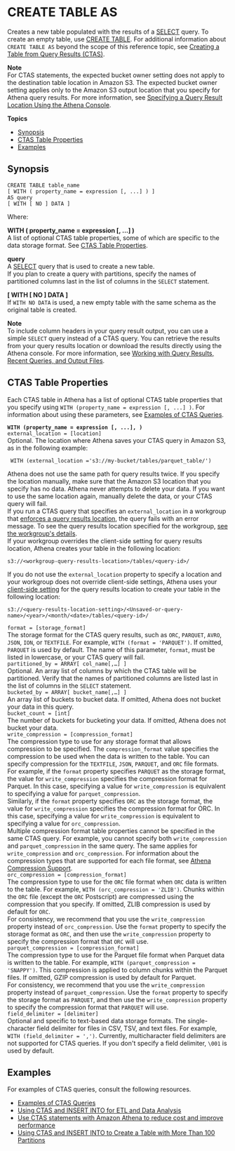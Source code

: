 # CREATE TABLE AS<a name="create-table-as"></a>

Creates a new table populated with the results of a [SELECT](select.md) query\. To create an empty table, use [CREATE TABLE](create-table.md)\. For additional information about `CREATE TABLE AS` beyond the scope of this reference topic, see [Creating a Table from Query Results \(CTAS\)](ctas.md)\.

**Note**  
For CTAS statements, the expected bucket owner setting does not apply to the destination table location in Amazon S3\. The expected bucket owner setting applies only to the Amazon S3 output location that you specify for Athena query results\. For more information, see [Specifying a Query Result Location Using the Athena Console](querying.md#query-results-specify-location-console)\.

**Topics**
+ [Synopsis](#synopsis)
+ [CTAS Table Properties](#ctas-table-properties)
+ [Examples](#ctas-table-examples)

## Synopsis<a name="synopsis"></a>

```
CREATE TABLE table_name
[ WITH ( property_name = expression [, ...] ) ]
AS query
[ WITH [ NO ] DATA ]
```

Where:

**WITH \( property\_name = expression \[, \.\.\.\] \)**  
A list of optional CTAS table properties, some of which are specific to the data storage format\. See [CTAS Table Properties](#ctas-table-properties)\.

**query**  
A [SELECT](select.md) query that is used to create a new table\.  
If you plan to create a query with partitions, specify the names of partitioned columns last in the list of columns in the `SELECT` statement\.

**\[ WITH \[ NO \] DATA \]**  
If `WITH NO DATA` is used, a new empty table with the same schema as the original table is created\.

**Note**  
To include column headers in your query result output, you can use a simple `SELECT` query instead of a CTAS query\. You can retrieve the results from your query results location or download the results directly using the Athena console\. For more information, see [Working with Query Results, Recent Queries, and Output Files](querying.md)\. 

## CTAS Table Properties<a name="ctas-table-properties"></a>

Each CTAS table in Athena has a list of optional CTAS table properties that you specify using `WITH (property_name = expression [, ...] )`\. For information about using these parameters, see [Examples of CTAS Queries](ctas-examples.md)\.

**`WITH (property_name = expression [, ...], )`**    
`external_location = [location]`   
Optional\. The location where Athena saves your CTAS query in Amazon S3, as in the following example:  

```
 WITH (external_location ='s3://my-bucket/tables/parquet_table/')
```
Athena does not use the same path for query results twice\. If you specify the location manually, make sure that the Amazon S3 location that you specify has no data\. Athena never attempts to delete your data\. If you want to use the same location again, manually delete the data, or your CTAS query will fail\.  
If you run a CTAS query that specifies an `external_location` in a workgroup that [enforces a query results location](workgroups-settings-override.md), the query fails with an error message\. To see the query results location specified for the workgroup, [see the workgroup's details](workgroups-create-update-delete.md#viewing-details-workgroups)\.  
If your workgroup overrides the client\-side setting for query results location, Athena creates your table in the following location:  

```
s3://<workgroup-query-results-location>/tables/<query-id>/
```
If you do not use the `external_location` property to specify a location and your workgroup does not override client\-side settings, Athena uses your [client\-side setting](querying.md#query-results-specify-location-console) for the query results location to create your table in the following location:  

```
s3://<query-results-location-setting>/<Unsaved-or-query-name>/<year>/<month/<date>/tables/<query-id>/
```  
`format = [storage_format]`  
The storage format for the CTAS query results, such as `ORC`, `PARQUET`, `AVRO`, `JSON`, `ION`, or `TEXTFILE`\. For example, `WITH (format = 'PARQUET')`\. If omitted, `PARQUET` is used by default\. The name of this parameter, `format`, must be listed in lowercase, or your CTAS query will fail\.  
`partitioned_by = ARRAY[ col_name[,…] ]`  
Optional\. An array list of columns by which the CTAS table will be partitioned\. Verify that the names of partitioned columns are listed last in the list of columns in the `SELECT` statement\.   
`bucketed_by = ARRAY[ bucket_name[,…] ]`  
An array list of buckets to bucket data\. If omitted, Athena does not bucket your data in this query\.  
`bucket_count = [int]`  
The number of buckets for bucketing your data\. If omitted, Athena does not bucket your data\.  
`write_compression = [compression_format]`  
The compression type to use for any storage format that allows compression to be specified\. The `compression_format` value specifies the compression to be used when the data is written to the table\. You can specify compression for the `TEXTFILE`, `JSON`, `PARQUET`, and `ORC` file formats\.   
For example, if the `format` property specifies `PARQUET` as the storage format, the value for `write_compression` specifies the compression format for Parquet\. In this case, specifying a value for `write_compression` is equivalent to specifying a value for `parquet_compression`\.   
Similarly, if the `format` property specifies `ORC` as the storage format, the value for `write_compression` specifies the compression format for ORC\. In this case, specifying a value for `write_compression` is equivalent to specifying a value for `orc_compression`\.   
Multiple compression format table properties cannot be specified in the same CTAS query\. For example, you cannot specify both `write_compression` and `parquet_compression` in the same query\. The same applies for `write_compression` and `orc_compression`\. For information about the compression types that are supported for each file format, see [Athena Compression Support](compression-formats.md)\.  
`orc_compression = [compression_format]`  
The compression type to use for the `ORC` file format when `ORC` data is written to the table\. For example, `WITH (orc_compression = 'ZLIB')`\. Chunks within the `ORC` file \(except the `ORC` Postscript\) are compressed using the compression that you specify\. If omitted, ZLIB compression is used by default for `ORC`\.  
For consistency, we recommend that you use the `write_compression` property instead of `orc_compression`\. Use the `format` property to specify the storage format as `ORC`, and then use the `write_compression` property to specify the compression format that `ORC` will use\.   
`parquet_compression = [compression_format]`  
The compression type to use for the Parquet file format when Parquet data is written to the table\. For example, `WITH (parquet_compression = 'SNAPPY')`\. This compression is applied to column chunks within the Parquet files\. If omitted, GZIP compression is used by default for Parquet\.  
For consistency, we recommend that you use the `write_compression` property instead of `parquet_compression`\. Use the `format` property to specify the storage format as `PARQUET`, and then use the `write_compression` property to specify the compression format that `PARQUET` will use\.   
`field_delimiter = [delimiter]`  
Optional and specific to text\-based data storage formats\. The single\-character field delimiter for files in CSV, TSV, and text files\. For example, `WITH (field_delimiter = ',')`\. Currently, multicharacter field delimiters are not supported for CTAS queries\. If you don't specify a field delimiter, `\001` is used by default\.

## Examples<a name="ctas-table-examples"></a>

For examples of CTAS queries, consult the following resources\.
+ [Examples of CTAS Queries](ctas-examples.md)
+ [Using CTAS and INSERT INTO for ETL and Data Analysis](ctas-insert-into-etl.md)
+ [Use CTAS statements with Amazon Athena to reduce cost and improve performance](http://aws.amazon.com/blogs/big-data/using-ctas-statements-with-amazon-athena-to-reduce-cost-and-improve-performance/)
+ [Using CTAS and INSERT INTO to Create a Table with More Than 100 Partitions](ctas-insert-into.md)